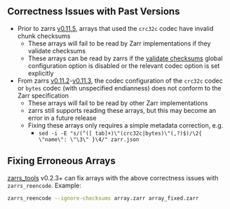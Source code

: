 ## Correctness Issues with Past Versions
- Prior to zarrs [v0.11.5](https://github.com/LDeakin/zarrs/releases/tag/v0.11.5), arrays that used the `crc32c` codec have invalid chunk checksums
  - These arrays will fail to be read by Zarr implementations if they validate checksums
  - These arrays can be read by zarrs if the [validate checksums](crate::config::Config#validate-checksums) global configuration option is disabled or the relevant codec option is set explicitly
- From zarrs [v0.11.2](https://github.com/LDeakin/zarrs/releases/tag/v0.11.2)-[v0.11.3](https://github.com/LDeakin/zarrs/releases/tag/v0.11.3), the codec configuration of the `crc32c` codec or `bytes` codec (with unspecified endianness) does not conform to the Zarr specification
  - These arrays will fail to be read by other Zarr implementations
  - zarrs still supports reading these arrays, but this may become an error in a future release
  - Fixing these arrays only requires a simple metadata correction, e.g.
    - `sed -i -E "s/(^([ tab]+)\"(crc32c|bytes)\"(,?)$)/\2{ \"name\": \"\3\" }\4/" zarr.json`

## Fixing Erroneous Arrays
[zarrs_tools](https://github.com/LDeakin/zarrs_tools) v0.2.3+ can fix arrays with the above correctness issues with `zarrs_reencode`. Example:
```bash
zarrs_reencode --ignore-checksums array.zarr array_fixed.zarr
```
